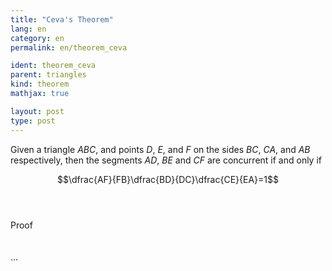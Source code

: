 ```yaml
---
title: "Ceva's Theorem"
lang: en
category: en
permalink: en/theorem_ceva

ident: theorem_ceva
parent: triangles
kind: theorem
mathjax: true

layout: post
type: post
---
```


<div>

Given a triangle $ABC$, and points $D$, $E$, and $F$ on the sides $BC$, $CA$, and $AB$ respectively, then the segments $AD$, $BE$ and $CF$ are concurrent if and only if

$$\dfrac{AF}{FB}\dfrac{BD}{DC}\dfrac{CE}{EA}=1$$<br><br>

<div class="bcblue boxdissap">
	Proof
</div><br><br>

<div class="dissap">
	...
</div>

</div>

